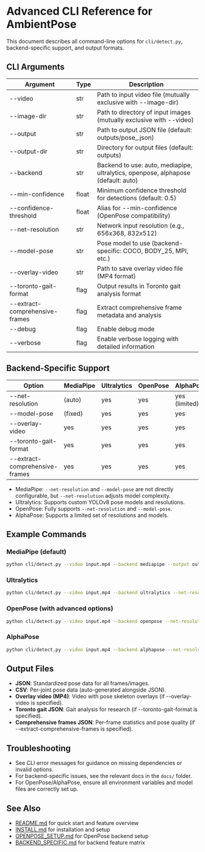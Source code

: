 # Advanced CLI Reference for AmbientPose

This document describes all command-line options for `cli/detect.py`, backend-specific support, and output formats.

## CLI Arguments

| Argument                        | Type      | Description                                                                                 |
|----------------------------------|-----------|---------------------------------------------------------------------------------------------|
| --video <path>                   | str       | Path to input video file (mutually exclusive with --image-dir)                              |
| --image-dir <path>               | str       | Path to directory of input images (mutually exclusive with --video)                         |
| --output <path>                  | str       | Path to output JSON file (default: outputs/pose_<timestamp>.json)                           |
| --output-dir <path>              | str       | Directory for output files (default: outputs)                                               |
| --backend <name>                 | str       | Backend to use: auto, mediapipe, ultralytics, openpose, alphapose (default: auto)           |
| --min-confidence <float>         | float     | Minimum confidence threshold for detections (default: 0.5)                                  |
| --confidence-threshold <float>   | float     | Alias for --min-confidence (OpenPose compatibility)                                         |
| --net-resolution <WxH>           | str       | Network input resolution (e.g., 656x368, 832x512)                                           |
| --model-pose <name>              | str       | Pose model to use (backend-specific: COCO, BODY_25, MPI, etc.)                              |
| --overlay-video <path>           | str       | Path to save overlay video file (MP4 format)                                                |
| --toronto-gait-format            | flag      | Output results in Toronto gait analysis format                                              |
| --extract-comprehensive-frames   | flag      | Extract comprehensive frame metadata and analysis                                           |
| --debug                          | flag      | Enable debug mode                                                                           |
| --verbose                        | flag      | Enable verbose logging with detailed information                                            |

## Backend-Specific Support

| Option                   | MediaPipe | Ultralytics | OpenPose         | AlphaPose        |
|-------------------------|-----------|-------------|------------------|------------------|
| --net-resolution        | (auto)    | yes         | yes              | yes (limited)    |
| --model-pose            | (fixed)   | yes         | yes              | yes              |
| --overlay-video         | yes       | yes         | yes              | yes              |
| --toronto-gait-format   | yes       | yes         | yes              | yes              |
| --extract-comprehensive-frames | yes | yes         | yes              | yes              |

- MediaPipe: `--net-resolution` and `--model-pose` are not directly configurable, but `--net-resolution` adjusts model complexity.
- Ultralytics: Supports custom YOLOv8 pose models and resolutions.
- OpenPose: Fully supports `--net-resolution` and `--model-pose`.
- AlphaPose: Supports a limited set of resolutions and models.

## Example Commands

### MediaPipe (default)
```sh
python cli/detect.py --video input.mp4 --backend mediapipe --output outputs/mp.json
```

### Ultralytics
```sh
python cli/detect.py --video input.mp4 --backend ultralytics --net-resolution 1280x1280 --model-pose yolov8l-pose.pt --output outputs/ultra.json
```

### OpenPose (with advanced options)
```sh
python cli/detect.py --video input.mp4 --backend openpose --net-resolution 832x512 --model-pose BODY_25 --overlay-video outputs/openpose_overlay.mp4 --toronto-gait-format --extract-comprehensive-frames --output outputs/openpose.json
```

### AlphaPose
```sh
python cli/detect.py --video input.mp4 --backend alphapose --net-resolution 384x288 --model-pose COCO --output outputs/alphapose.json
```

## Output Files

- **JSON**: Standardized pose data for all frames/images.
- **CSV**: Per-joint pose data (auto-generated alongside JSON).
- **Overlay video (MP4)**: Video with pose skeleton overlays (if --overlay-video is specified).
- **Toronto gait JSON**: Gait analysis for research (if --toronto-gait-format is specified).
- **Comprehensive frames JSON**: Per-frame statistics and pose quality (if --extract-comprehensive-frames is specified).

## Troubleshooting
- See CLI error messages for guidance on missing dependencies or invalid options.
- For backend-specific issues, see the relevant docs in the `docs/` folder.
- For OpenPose/AlphaPose, ensure all environment variables and model files are correctly set up.

## See Also
- [README.md](README.md) for quick start and feature overview
- [INSTALL.md](INSTALL.md) for installation and setup
- [OPENPOSE_SETUP.md](OPENPOSE_SETUP.md) for OpenPose backend setup
- [BACKEND_SPECIFIC.md](BACKEND_SPECIFIC.md) for backend feature matrix 